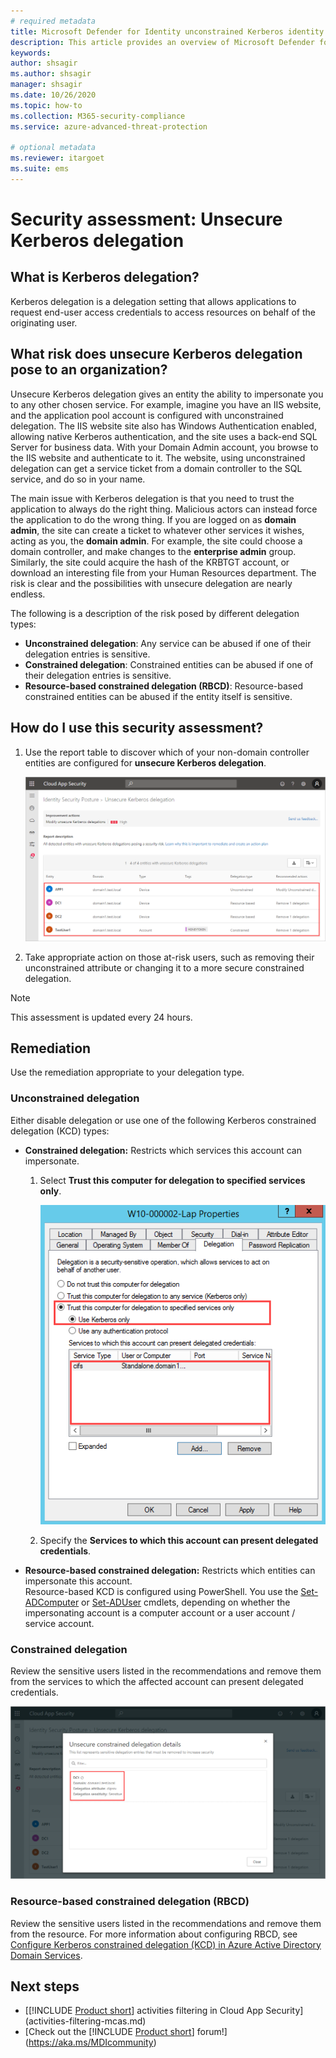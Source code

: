 ```yaml
---
# required metadata
title: Microsoft Defender for Identity unconstrained Kerberos identity security posture assessment
description: This article provides an overview of Microsoft Defender for Identity's unconstrained Kerberos identity security posture assessment reports.
keywords:
author: shsagir
ms.author: shsagir
manager: shsagir
ms.date: 10/26/2020
ms.topic: how-to
ms.collection: M365-security-compliance
ms.service: azure-advanced-threat-protection

# optional metadata
ms.reviewer: itargoet
ms.suite: ems
---
```


# Security assessment: Unsecure Kerberos delegation

## What is Kerberos delegation?

Kerberos delegation is a delegation setting that allows applications to request end-user access credentials to access resources on behalf of the originating user.

## What risk does unsecure Kerberos delegation pose to an organization?

Unsecure Kerberos delegation gives an entity the ability to impersonate you to any other chosen service. For example, imagine you have an IIS website, and the application pool account is configured with unconstrained delegation. The IIS website site also has Windows Authentication enabled, allowing native Kerberos authentication, and the site uses a back-end SQL Server for business data. With your Domain Admin account, you browse to the IIS website and authenticate to it. The website, using unconstrained delegation can get a service ticket from a domain controller to the SQL service, and do so in your name.

The main issue with Kerberos delegation is that you need to trust the application to always do the right thing. Malicious actors can instead force the application to do the wrong thing. If you are logged on as **domain admin**, the site can create a ticket to whatever other services it wishes, acting as you, the **domain admin**. For example, the site could choose a domain controller, and make changes to the **enterprise admin** group. Similarly, the site could acquire the hash of the KRBTGT account, or download an interesting file from your Human Resources department. The risk is clear and the possibilities with unsecure delegation are nearly endless.

The following is a description of the risk posed by different delegation types:

- **Unconstrained delegation**: Any service can be abused if one of their delegation entries is sensitive.
- **Constrained delegation**: Constrained entities can be abused if one of their delegation entries is sensitive.
- **Resource-based constrained delegation (RBCD)**: Resource-based constrained entities can be abused if the entity itself is sensitive.

## How do I use this security assessment?

1. Use the report table to discover which of your non-domain controller entities are configured for **unsecure Kerberos delegation**.

    ![Unsecure Kerberos delegation security assessment](media/cas-isp-kerberos-delegation-2.png)
1. Take appropriate action on those at-risk users, such as removing their unconstrained attribute or changing it to a more secure constrained delegation.

> [!NOTE]
> This assessment is updated every 24 hours.

## Remediation

Use the remediation appropriate to your delegation type.

### Unconstrained delegation

Either disable delegation or use one of the following Kerberos constrained delegation (KCD) types:

- **Constrained delegation:** Restricts which services this account can impersonate.

    1. Select **Trust this computer for delegation to specified services only**.

        ![Unconstrained Kerberos delegation remediation](media/cas-isp-unconstrained-kerberos-1.png)

    2. Specify the **Services to which this account can present delegated credentials**.

- **Resource-based constrained delegation:** Restricts which entities can impersonate this account.  
Resource-based KCD is configured using PowerShell. You use the [Set-ADComputer](/powershell/module/addsadministration/set-adcomputer?view=win10-ps&preserve-view=true) or [Set-ADUser](/powershell/module/addsadministration/set-aduser?view=win10-ps&preserve-view=true) cmdlets, depending on whether the impersonating account is a computer account or a user account / service account.

### Constrained delegation

Review the sensitive users listed in the recommendations and remove them from the services to which the affected account can present delegated credentials.

![Constrained Kerberos delegation remediation](media/cas-isp-unconstrained-kerberos-2.png)

### Resource-based constrained delegation (RBCD)

Review the sensitive users listed in the recommendations and remove them from the resource. For more information about configuring RBCD, see [Configure Kerberos constrained delegation (KCD) in Azure Active Directory Domain Services](/azure/active-directory-domain-services/deploy-kcd).

## Next steps

- [[!INCLUDE [Product short](includes/product-short.md)] activities filtering in Cloud App Security](activities-filtering-mcas.md)
- [Check out the [!INCLUDE [Product short](includes/product-short.md)] forum!](https://aka.ms/MDIcommunity)
